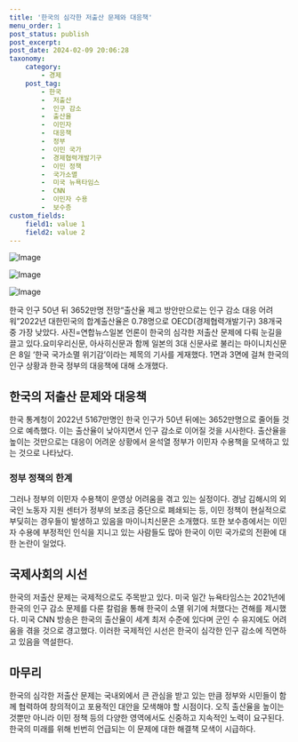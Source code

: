 ```yaml
---
title: '한국의 심각한 저출산 문제와 대응책'
menu_order: 1
post_status: publish
post_excerpt: 
post_date: 2024-02-09 20:06:28
taxonomy:
    category:
        - 경제
    post_tag:
        - 한국
        -  저출산
        -  인구 감소
        -  출산율
        -  이민자
        -  대응책
        -  정부
        -  이민 국가
        -  경제협력개발기구
        -  이민 정책
        -  국가소멸
        -  미국 뉴욕타임스
        -  CNN
        -  이민자 수용
        -  보수층
custom_fields:
    field1: value 1
    field2: value 2
---
```


![Image](https://imgnews.pstatic.net/image/050/2024/02/09/0000071699_001_20240209143803347.jpg?type=w647)

![Image](https://imgnews.pstatic.net/image/050/2024/02/09/0000071699_002_20240209143803394.jpg?type=w647)

![Image](https://imgnews.pstatic.net/image/050/2024/02/09/0000071699_003_20240209143803433.jpg?type=w647)

한국 인구 50년 뒤 3652만명 전망“출산율 제고 방안만으로는 인구 감소 대응 어려워”2022년 대한민국의 합계출산율은 0.78명으로 OECD(경제협력개발기구) 38개국 중 가장 낮았다. 사진=연합뉴스일본 언론이 한국의 심각한 저출산 문제에 다뤄 눈길을 끌고 있다.요미우리신문, 아사히신문과 함께 일본의 3대 신문사로 불리는 마이니치신문은 8일 ‘한국 국가소멸 위기감’이라는 제목의 기사를 게재했다. 1면과 3면에 걸쳐 한국의 인구 상황과 한국 정부의 대응책에 대해 소개했다.
## 한국의 저출산 문제와 대응책
한국 통계청이 2022년 5167만명인 한국 인구가 50년 뒤에는 3652만명으로 줄어들 것으로 예측했다. 이는 출산율이 낮아지면서 인구 감소로 이어질 것을 시사한다. 출산율을 높이는 것만으로는 대응이 어려운 상황에서 윤석열 정부가 이민자 수용책을 모색하고 있는 것으로 나타났다.
### 정부 정책의 한계
그러나 정부의 이민자 수용책이 운영상 어려움을 겪고 있는 실정이다. 경남 김해시의 외국인 노동자 지원 센터가 정부의 보조금 중단으로 폐쇄되는 등, 이민 정책이 현실적으로 부딪히는 경우들이 발생하고 있음을 마이니치신문은 소개했다. 또한 보수층에서는 이민자 수용에 부정적인 인식을 지니고 있는 사람들도 많아 한국이 이민 국가로의 전환에 대한 논란이 일었다.
## 국제사회의 시선
한국의 저출산 문제는 국제적으로도 주목받고 있다. 미국 일간 뉴욕타임스는 2021년에 한국의 인구 감소 문제를 다룬 칼럼을 통해 한국이 소멸 위기에 처했다는 견해를 제시했다. 미국 CNN 방송은 한국의 출산율이 세계 최저 수준에 있다며 군인 수 유지에도 어려움을 겪을 것으로 경고했다. 이러한 국제적인 시선은 한국이 심각한 인구 감소에 직면하고 있음을 역설한다.
## 마무리
한국의 심각한 저출산 문제는 국내외에서 큰 관심을 받고 있는 만큼 정부와 시민들이 함께 협력하여 창의적이고 포용적인 대안을 모색해야 할 시점이다. 오직 출산율을 높이는 것뿐만 아니라 이민 정책 등의 다양한 영역에서도 신중하고 지속적인 노력이 요구된다. 한국의 미래를 위해 빈번히 언급되는 이 문제에 대한 해결책 모색이 시급하다.

